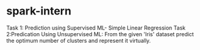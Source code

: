 # spark-intern
Task 1: Prediction using Supervised ML- Simple Linear Regression
Task 2:Predication Using Unsupervised ML: From the given 'Iris' dataset predict the optimum number of clusters and represent it virtually.
